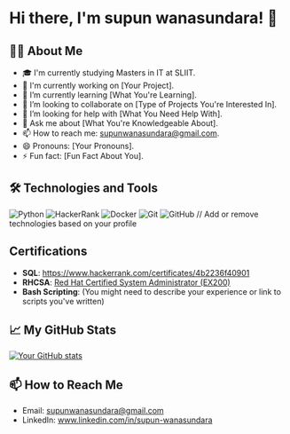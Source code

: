 # Hi there, I'm supun wanasundara! 👋

## 👨‍💻 About Me
- 🎓 I'm currently studying Masters in IT at SLIIT.
- 🔭 I'm currently working on [Your Project].
- 🌱 I’m currently learning [What You're Learning].
- 👯 I’m looking to collaborate on [Type of Projects You're Interested In].
- 🤔 I’m looking for help with [What You Need Help With].
- 💬 Ask me about [What You're Knowledgeable About].
- 📫 How to reach me: supunwanasundara@gmail.com.
- 😄 Pronouns: [Your Pronouns].
- ⚡ Fun fact: [Fun Fact About You].

## 🛠 Technologies and Tools

![Python](https://img.shields.io/badge/-Python-3776AB?style=flat-square&logo=Python&logoColor=white)
![HackerRank](https://img.shields.io/badge/-HackerRank-00EA64?style=flat-square&logo=HackerRank&logoColor=white)
![Docker](https://img.shields.io/badge/-Docker-2496ED?style=flat-square&logo=Docker&logoColor=white)
![Git](https://img.shields.io/badge/-Git-F05032?style=flat-square&logo=git&logoColor=white)
![GitHub](https://img.shields.io/badge/-GitHub-181717?style=flat-square&logo=github)
// Add or remove technologies based on your profile

## Certifications

- **SQL**: https://www.hackerrank.com/certificates/4b2236f40901
- **RHCSA**: [Red Hat Certified System Administrator (EX200)](https://www.credly.com/badges/56bf8439-4ed6-499f-ac2d-db056e6572eb/public_url)
- **Bash Scripting**: (You might need to describe your experience or link to scripts you've written)

## 📈 My GitHub Stats

[![Your GitHub stats](https://github-readme-stats.vercel.app/api?username=usupun&show_icons=true&theme=radical)](https://github.com/anuraghazra/github-readme-stats)

## 📫 How to Reach Me
- Email: supunwanasundara@gmail.com
- LinkedIn: www.linkedin.com/in/supun-wanasundara
